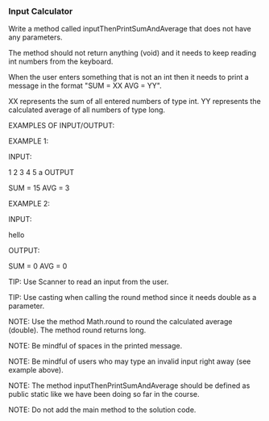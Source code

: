 <h3>Input Calculator</h3>
Write a method called inputThenPrintSumAndAverage that does not have any parameters.

The method should not return anything (void) and it needs to keep reading int numbers from the keyboard.

When the user enters something that is not an int then it needs to print a message in the format "SUM = XX AVG = YY".

XX represents the sum of all entered numbers of type int.
YY represents the calculated average of all numbers of type long.



EXAMPLES OF INPUT/OUTPUT:

EXAMPLE 1:

INPUT:

1
2
3
4
5
a
OUTPUT

SUM = 15 AVG = 3



EXAMPLE 2:

INPUT:

hello

OUTPUT:

SUM = 0 AVG = 0



TIP: Use Scanner to read an input from the user.

TIP: Use casting when calling the round method since it needs double as a parameter.

NOTE: Use the method Math.round to round the calculated average (double). The method round returns long.

NOTE: Be mindful of spaces in the printed message.

NOTE: Be mindful of users who may type an invalid input right away (see example above).

NOTE: The method inputThenPrintSumAndAverage should be defined as public static like we have been doing so far in the course.

NOTE: Do not add the main method to the solution code.

  
